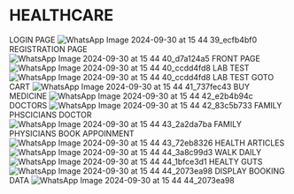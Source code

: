 # HEALTHCARE
LOGIN PAGE
![WhatsApp Image 2024-09-30 at 15 44 39_ecfb4bf0](https://github.com/user-attachments/assets/7065b5da-a39b-412f-a245-fa74ab9b534b)
REGISTRATION PAGE
![WhatsApp Image 2024-09-30 at 15 44 40_d7a124a5](https://github.com/user-attachments/assets/d9902932-a319-4c94-9c9e-7fdc654ac6d1)
FRONT PAGE
![WhatsApp Image 2024-09-30 at 15 44 40_ccdd4fd8](https://github.com/user-attachments/assets/5fb50ea8-92e7-4709-b80b-60947770d813)
LAB TEST
![WhatsApp Image 2024-09-30 at 15 44 40_ccdd4fd8](https://github.com/user-attachments/assets/f12921be-680e-4906-967c-f9dc64af00ae)
LAB TEST GOTO CART
![WhatsApp Image 2024-09-30 at 15 44 41_737fec43](https://github.com/user-attachments/assets/6d7931ef-99cd-4c89-9522-d52747f22a35)
BUY MEDICINE
![WhatsApp Image 2024-09-30 at 15 44 42_e2b4b94c](https://github.com/user-attachments/assets/3e27f7a6-1d06-4b62-8546-7ed7d58288db)
DOCTORS
![WhatsApp Image 2024-09-30 at 15 44 42_83c5b733](https://github.com/user-attachments/assets/49c3c187-a22e-450e-ba77-9b4e5eda58ca)
FAMILY PHSCICIANS DOCTOR
![WhatsApp Image 2024-09-30 at 15 44 43_2a2da7ba](https://github.com/user-attachments/assets/4e36ab9c-d6a2-4e13-a5ae-9709e72f33d0)
FAMILY PHYSICIANS BOOK APPOINMENT
![WhatsApp Image 2024-09-30 at 15 44 43_72eb8326](https://github.com/user-attachments/assets/8ee3f146-3e6e-419c-922b-abd6ac0d6ad7)
HEALTH ARTICLES
![WhatsApp Image 2024-09-30 at 15 44 44_3a8c99d3](https://github.com/user-attachments/assets/0913c27b-cc8d-4fba-993e-d8a0f70de6fa)
WALK DAILY 
![WhatsApp Image 2024-09-30 at 15 44 44_1bfce3d1](https://github.com/user-attachments/assets/2e35db3b-30bd-42c1-bf3c-9843ca28b982)
HEALTY GUTS
![WhatsApp Image 2024-09-30 at 15 44 44_2073ea98](https://github.com/user-attachments/assets/3c2c9b00-e6f7-4845-a13d-da5f0bdb07c8)
DISPLAY BOOKING DATA
![WhatsApp Image 2024-09-30 at 15 44 44_2073ea98](https://github.com/user-attachments/assets/edbe91c7-8ccb-48b3-adac-42605cd6d713)

